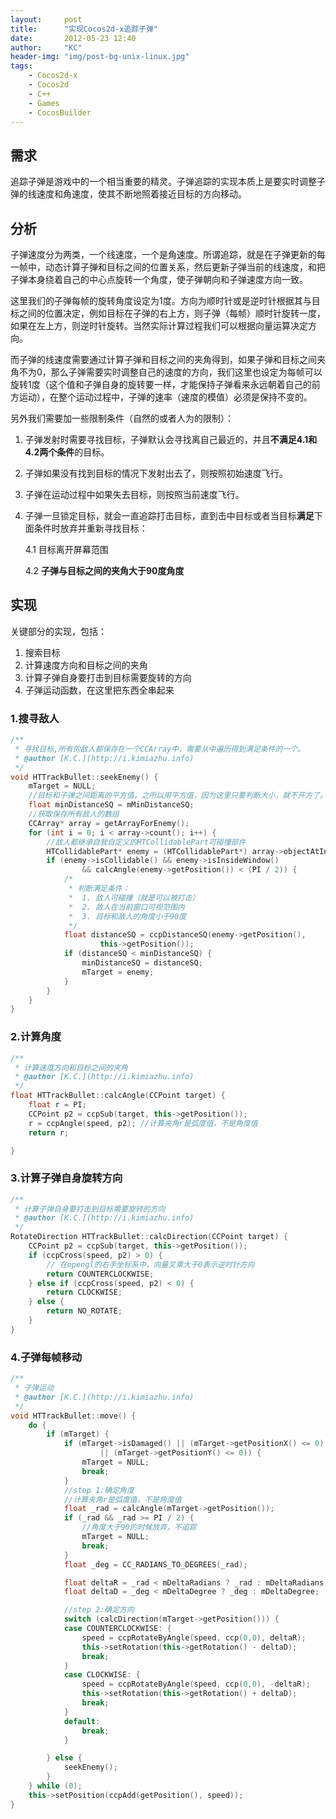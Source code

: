 ```yaml
---
layout:     post
title:      "实现Cocos2d-x追踪子弹"
date:       2012-05-23 12:40
author:     "KC"
header-img: "img/post-bg-unix-linux.jpg"
tags:
    - Cocos2d-x
    - Cocos2d
    - C++
    - Games
    - CocosBuilder
---
```


## 需求
追踪子弹是游戏中的一个相当重要的精灵。子弹追踪的实现本质上是要实时调整子弹的线速度和角速度，使其不断地照着接近目标的方向移动。

## 分析
子弹速度分为两类，一个线速度，一个是角速度。所谓追踪，就是在子弹更新的每一帧中，动态计算子弹和目标之间的位置关系，然后更新子弹当前的线速度，和把子弹本身绕着自己的中心点旋转一个角度，使子弹朝向和子弹速度方向一致。

这里我们的子弹每帧的旋转角度设定为1度。方向为顺时针或是逆时针根据其与目标之间的位置决定，例如目标在子弹的右上方，则子弹（每帧）顺时针旋转一度，如果在左上方，则逆时针旋转。当然实际计算过程我们可以根据向量运算决定方向。

而子弹的线速度需要通过计算子弹和目标之间的夹角得到，如果子弹和目标之间夹角不为0，那么子弹需要实时调整自己的速度的方向，我们这里也设定为每帧可以旋转1度（这个值和子弹自身的旋转要一样，才能保持子弹看来永远朝着自己的前方运动），在整个运动过程中，子弹的速率（速度的模值）必须是保持不变的。

另外我们需要加一些限制条件（自然的或者人为的限制）：

1. 子弹发射时需要寻找目标，子弹默认会寻找离自己最近的，并且**不满足4.1和4.2两个条件**的目标。

2. 子弹如果没有找到目标的情况下发射出去了，则按照初始速度飞行。

3. 子弹在运动过程中如果失去目标，则按照当前速度飞行。

4. 子弹一旦锁定目标，就会一直追踪打击目标，直到击中目标或者当目标**满足**下面条件时放弃并重新寻找目标：

	4.1 目标离开屏幕范围

	4.2 **子弹与目标之间的夹角大于90度角度**

## 实现
关键部分的实现，包括：
1. 搜索目标
2. 计算速度方向和目标之间的夹角
3. 计算子弹自身要打击到目标需要旋转的方向
4. 子弹运动函数，在这里把东西全串起来


### 1.搜寻敌人

```c++
/**
 * 寻找目标,所有的敌人都保存在一个CCArray中，需要从中遍历得到满足条件的一个。
 * @author [K.C.](http://i.kimiazhu.info)
 */
void HTTrackBullet::seekEnemy() {
	mTarget = NULL;
	//目标和子弹之间距离的平方值，之所以用平方值，因为这里只要判断大小，就不开方了。
	float minDistanceSQ = mMinDistanceSQ;
	//获取保存所有敌人的数组
	CCArray* array = getArrayForEnemy();
	for (int i = 0; i < array->count(); i++) {
	    //敌人都继承自我自定义的HTCollidablePart可碰撞部件
		HTCollidablePart* enemy = (HTCollidablePart*) array->objectAtIndex(i);
		if (enemy->isCollidable() && enemy->isInsideWindow()
				&& calcAngle(enemy->getPosition()) < (PI / 2)) {
			/*
			 * 判断满足条件：
			 *  1. 敌人可碰撞（就是可以被打击）
			 *  2. 敌人在当前窗口可视范围内
			 *  3. 目标和敌人的角度小于90度
			 */
			float distanceSQ = ccpDistanceSQ(enemy->getPosition(),
					this->getPosition());
			if (distanceSQ < minDistanceSQ) {
				minDistanceSQ = distanceSQ;
				mTarget = enemy;
			}
		}
	}
}
```

### 2.计算角度

```c++
/**
 * 计算速度方向和目标之间的夹角
 * @author [K.C.](http://i.kimiazhu.info)
 */
float HTTrackBullet::calcAngle(CCPoint target) {
	float r = PI;
	CCPoint p2 = ccpSub(target, this->getPosition());
	r = ccpAngle(speed, p2); //计算夹角r是弧度值，不是角度值
	return r;

}
```
	
### 3.计算子弹自身旋转方向

```c++
/**
 * 计算子弹自身要打击到目标需要旋转的方向
 * @author [K.C.](http://i.kimiazhu.info)
 */
RotateDirection HTTrackBullet::calcDirection(CCPoint target) {
	CCPoint p2 = ccpSub(target, this->getPosition());
	if (ccpCross(speed, p2) > 0) {
		// 在opengl的右手坐标系中，向量叉乘大于0表示逆时针方向
		return COUNTERCLOCKWISE;
	} else if (ccpCross(speed, p2) < 0) {
		return CLOCKWISE;
	} else {
		return NO_ROTATE;
	}
}
```

### 4.子弹每帧移动

```c++
/**
 * 子弹运动
 * @author [K.C.](http://i.kimiazhu.info)
 */
void HTTrackBullet::move() {
	do {
		if (mTarget) {
			if (mTarget->isDamaged() || (mTarget->getPositionX() <= 0)
					|| (mTarget->getPositionY() <= 0)) {
				mTarget = NULL;
				break;
			}
			//step 1:确定角度
			//计算夹角r是弧度值，不是角度值
			float _rad = calcAngle(mTarget->getPosition()); 
			if (_rad && _rad >= PI / 2) {
				//角度大于90的时候放弃，不追踪
				mTarget = NULL;
				break;
			}
			float _deg = CC_RADIANS_TO_DEGREES(_rad);

			float deltaR = _rad < mDeltaRadians ? _rad : mDeltaRadians;
			float deltaD = _deg < mDeltaDegree ? _deg : mDeltaDegree;

			//step 2:确定方向
			switch (calcDirection(mTarget->getPosition())) {
			case COUNTERCLOCKWISE: {
				speed = ccpRotateByAngle(speed, ccp(0,0), deltaR);
				this->setRotation(this->getRotation() - deltaD);
				break;
			}
			case CLOCKWISE: {
				speed = ccpRotateByAngle(speed, ccp(0,0), -deltaR);
				this->setRotation(this->getRotation() + deltaD);
				break;
			}
			default:
				break;
			}

		} else {
			seekEnemy();
		}
	} while (0);
	this->setPosition(ccpAdd(getPosition(), speed));
}
```